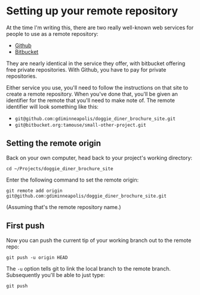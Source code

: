 # Setting up your remote repository

At the time I'm writing this, there are two really well-known web
services for people to use as a remote repository:

* [Github](https://github.com)
* [Bitbucket](https://bitbucket.com)

They are nearly identical in the service they offer, with bitbucket
offering free private repositories. With Github, you have to pay for
private repositories.

Either service you use, you'll need to follow the instructions on that
site to create a remote repository. When you've done that, you'll be
given an identifier for the remote that you'll need to make note
of. The remote identifier will look something like this:

* `git@github.com:gdiminneapolis/doggie_diner_brochure_site.git`
* `git@bitbucket.org:tamouse/small-other-project.git`

## Setting the remote origin

Back on your own computer, head back to your project's working
directory:

    cd ~/Projects/doggie_diner_brochure_site

Enter the following command to set the remote origin:

    git remote add origin git@github.com:gdiminneapolis/doggie_diner_brochure_site.git

(Assuming that's the remote repository name.)

## First push

Now you can push the current tip of your working branch out to the
remote repo:

    git push -u origin HEAD

The `-u` option tells git to link the local branch to the remote
branch. Subsequently you'll be able to just type:

    git push
